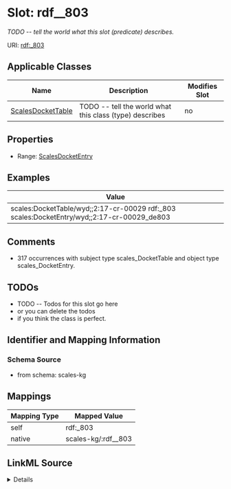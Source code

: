 

# Slot: rdf__803


_TODO -- tell the world what this slot (predicate) describes._





URI: [rdf:_803](http://www.w3.org/1999/02/22-rdf-syntax-ns#_803)



<!-- no inheritance hierarchy -->





## Applicable Classes

| Name | Description | Modifies Slot |
| --- | --- | --- |
| [ScalesDocketTable](../classes/ScalesDocketTable.md) | TODO -- tell the world what this class (type) describes |  no  |







## Properties

* Range: [ScalesDocketEntry](../classes/ScalesDocketEntry.md)






## Examples

| Value |
| --- |
| scales:DocketTable/wyd;;2:17-cr-00029 rdf:_803 scales:DocketEntry/wyd;;2:17-cr-00029_de803 |

## Comments

* 317 occurrences with subject type scales_DocketTable and object type scales_DocketEntry.

## TODOs

* TODO -- Todos for this slot go here
* or you can delete the todos
* if you think the class is perfect.

## Identifier and Mapping Information







### Schema Source


* from schema: scales-kg




## Mappings

| Mapping Type | Mapped Value |
| ---  | ---  |
| self | rdf:_803 |
| native | scales-kg/:rdf__803 |




## LinkML Source

<details>
```yaml
name: rdf__803
description: TODO -- tell the world what this slot (predicate) describes.
todos:
- TODO -- Todos for this slot go here
- or you can delete the todos
- if you think the class is perfect.
comments:
- 317 occurrences with subject type scales_DocketTable and object type scales_DocketEntry.
examples:
- value: scales:DocketTable/wyd;;2:17-cr-00029 rdf:_803 scales:DocketEntry/wyd;;2:17-cr-00029_de803
from_schema: scales-kg
rank: 1000
slot_uri: rdf:_803
alias: rdf__803
domain_of:
- scales_DocketTable
range: scales_DocketEntry

```
</details>
